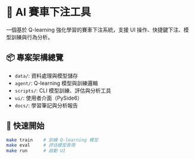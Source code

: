 # 🚗 AI 賽車下注工具

一個基於 Q-learning 強化學習的賽車下注系統，支援 UI 操作、快捷鍵下注、模型訓練與行為分析。

## 📦 專案架構總覽

- `data/`: 資料處理與模型儲存
- `agent/`: Q-learning 模型與訓練邏輯
- `scripts/`: CLI 模型訓練、評估與分析工具
- `ui/`: 使用者介面（PySide6）
- `docs/`: 學習筆記與分析報告

## 🚀 快速開始

```bash
make train    # 訓練 Q-learning 模型
make eval     # 評估模型表現
make run      # 啟動 UI

